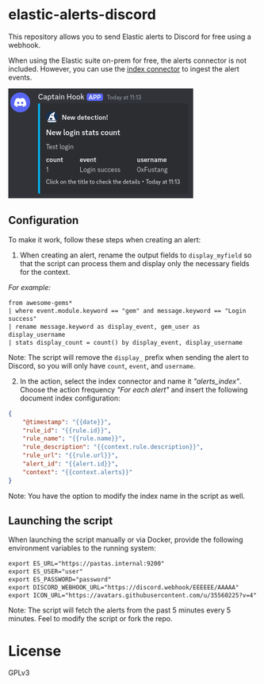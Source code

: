 # elastic-alerts-discord

This repository allows you to send Elastic alerts to Discord for free using a webhook.

When using the Elastic suite on-prem for free, the alerts connector is not included. However, you can use the [index connector](https://www.elastic.co/guide/en/kibana/current/index-action-type.html) to ingest the alert events.

![example.png](./example.png)

## Configuration

To make it work, follow these steps when creating an alert:

1. When creating an alert, rename the output fields to `display_myfield` so that the script can process them and display only the necessary fields for the context.

_For example:_

```text
from awesome-gems*
| where event.module.keyword == "gem" and message.keyword == "Login success"
| rename message.keyword as display_event, gem_user as display_username
| stats display_count = count() by display_event, display_username
```

Note: The script will remove the `display_` prefix when sending the alert to Discord, so you will only have `count`, `event`, and `username`.

2. In the action, select the index connector and name it _"alerts_index"_. Choose the action frequency _"For each alert"_ and insert the following document index configuration:

```json
{
    "@timestamp": "{{date}}",
    "rule_id": "{{rule.id}}",
    "rule_name": "{{rule.name}}",
    "rule_description": "{{context.rule.description}}",
    "rule_url": "{{rule.url}}",
    "alert_id": "{{alert.id}}",
    "context": "{{context.alerts}}"
}
```

Note: You have the option to modify the index name in the script as well.


## Launching the script

When launching the script manually or via Docker, provide the following environment variables to the running system:

```
export ES_URL="https://pastas.internal:9200"
export ES_USER="user"
export ES_PASSWORD="password"
export DISCORD_WEBHOOK_URL="https://discord.webhook/EEEEEE/AAAAA"
export ICON_URL="https://avatars.githubusercontent.com/u/35560225?v=4"
```

Note: The script will fetch the alerts from the past 5 minutes every 5 minutes. Feel to modify the script or fork the repo.

# License

GPLv3